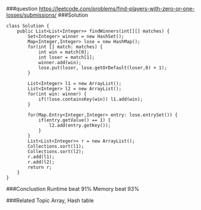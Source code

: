 ###question
https://leetcode.com/problems/find-players-with-zero-or-one-losses/submissions/
###Solution
```
class Solution {
    public List<List<Integer>> findWinners(int[][] matches) {
        Set<Integer> winner = new HashSet();
        Map<Integer,Integer> lose = new HashMap();
        for(int [] match: matches) {
            int win = match[0];
            int loser = match[1];
            winner.add(win);
            lose.put(loser, lose.getOrDefault(loser,0) + 1);
        }
        
        List<Integer> l1 = new ArrayList();
        List<Integer> l2 = new ArrayList();
        for(int win: winner) {
            if(!lose.containsKey(win)) l1.add(win);
        }
        
        for(Map.Entry<Integer,Integer> entry: lose.entrySet()) {
            if(entry.getValue() == 1) {
                l2.add(entry.getKey());
            }
        }
        List<List<Integer>> r = new ArrayList();
        Collections.sort(l1);
        Collections.sort(l2);
        r.add(l1);
        r.add(l2);
        return r;
    }
}
```

###Conclustion
Runtime beat 91%
Memory beat 93%

###Related Topic
Array, Hash table